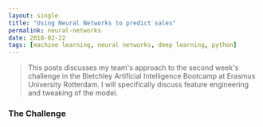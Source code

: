 ```yaml
---
layout: single
title: "Using Neural Networks to predict sales"
permalink: neural-networks
date: 2018-02-22
tags: [machine learning, neural networks, deep learning, python]
---
```


> This posts discusses my team's approach to the second week's challenge in the Bletchley Artificial Intelligence Bootcamp at Erasmus University Rotterdam. I will specifically discuss feature engineering and tweaking of the model.

### The Challenge

